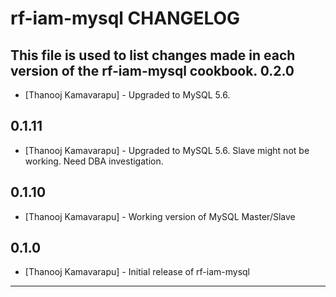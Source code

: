 rf-iam-mysql CHANGELOG
======================

This file is used to list changes made in each version of the rf-iam-mysql cookbook.
0.2.0
-----
- [Thanooj Kamavarapu] - Upgraded to MySQL 5.6.

0.1.11
-----
- [Thanooj Kamavarapu] - Upgraded to MySQL 5.6. Slave might not be working. Need DBA investigation.

0.1.10
-----
- [Thanooj Kamavarapu] - Working version of MySQL Master/Slave

0.1.0
-----
- [Thanooj Kamavarapu] - Initial release of rf-iam-mysql

- - -
